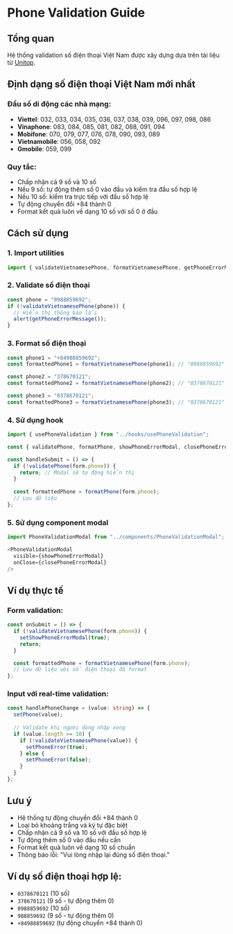 # Phone Validation Guide

## Tổng quan
Hệ thống validation số điện thoại Việt Nam được xây dựng dựa trên tài liệu từ [Unitop](https://unitop.com.vn/bieu-thuc-chinh-quy-so-dien-thoai-vietnam.html/).

## Định dạng số điện thoại Việt Nam mới nhất

### Đầu số di động các nhà mạng:
- **Viettel**: 032, 033, 034, 035, 036, 037, 038, 039, 096, 097, 098, 086
- **Vinaphone**: 083, 084, 085, 081, 082, 088, 091, 094
- **Mobifone**: 070, 079, 077, 076, 078, 090, 093, 089
- **Vietnamobile**: 056, 058, 092
- **Gmobile**: 059, 099

### Quy tắc:
- Chấp nhận cả 9 số và 10 số
- Nếu 9 số: tự động thêm số 0 vào đầu và kiểm tra đầu số hợp lệ
- Nếu 10 số: kiểm tra trực tiếp với đầu số hợp lệ
- Tự động chuyển đổi +84 thành 0
- Format kết quả luôn về dạng 10 số với số 0 ở đầu

## Cách sử dụng

### 1. Import utilities
```typescript
import { validateVietnamesePhone, formatVietnamesePhone, getPhoneErrorMessage } from "../utils/phone";
```

### 2. Validate số điện thoại
```typescript
const phone = "0988859692";
if (!validateVietnamesePhone(phone)) {
  // Hiển thị thông báo lỗi
  alert(getPhoneErrorMessage());
}
```

### 3. Format số điện thoại
```typescript
const phone1 = "+84988859692";
const formattedPhone1 = formatVietnamesePhone(phone1); // "0988859692"

const phone2 = "378670121";
const formattedPhone2 = formatVietnamesePhone(phone2); // "0378670121"

const phone3 = "0378670121";
const formattedPhone3 = formatVietnamesePhone(phone3); // "0378670121"
```

### 4. Sử dụng hook
```typescript
import { usePhoneValidation } from "../hooks/usePhoneValidation";

const { validatePhone, formatPhone, showPhoneErrorModal, closePhoneErrorModal } = usePhoneValidation();

const handleSubmit = () => {
  if (!validatePhone(form.phone)) {
    return; // Modal sẽ tự động hiển thị
  }
  
  const formattedPhone = formatPhone(form.phone);
  // Lưu dữ liệu
};
```

### 5. Sử dụng component modal
```typescript
import PhoneValidationModal from "../components/PhoneValidationModal";

<PhoneValidationModal 
  visible={showPhoneErrorModal} 
  onClose={closePhoneErrorModal} 
/>
```

## Ví dụ thực tế

### Form validation:
```typescript
const onSubmit = () => {
  if (!validateVietnamesePhone(form.phone)) {
    setShowPhoneErrorModal(true);
    return;
  }

  const formattedPhone = formatVietnamesePhone(form.phone);
  // Lưu dữ liệu với số điện thoại đã format
};
```

### Input với real-time validation:
```typescript
const handlePhoneChange = (value: string) => {
  setPhone(value);
  
  // Validate khi người dùng nhập xong
  if (value.length >= 10) {
    if (!validateVietnamesePhone(value)) {
      setPhoneError(true);
    } else {
      setPhoneError(false);
    }
  }
};
```

## Lưu ý
- Hệ thống tự động chuyển đổi +84 thành 0
- Loại bỏ khoảng trắng và ký tự đặc biệt
- Chấp nhận cả 9 số và 10 số với đầu số hợp lệ
- Tự động thêm số 0 vào đầu nếu cần
- Format kết quả luôn về dạng 10 số chuẩn
- Thông báo lỗi: "Vui lòng nhập lại đúng số điện thoại."

## Ví dụ số điện thoại hợp lệ:
- `0378670121` (10 số)
- `378670121` (9 số - tự động thêm 0)
- `0988859692` (10 số)
- `988859692` (9 số - tự động thêm 0)
- `+84988859692` (tự động chuyển +84 thành 0)
